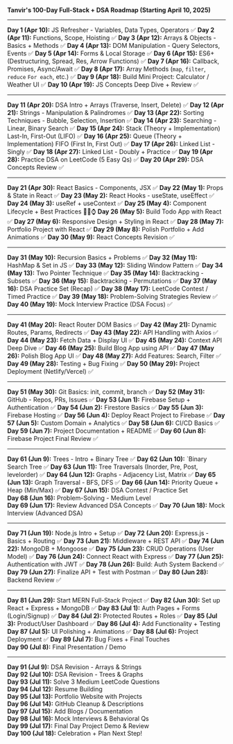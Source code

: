 **Tanvir's 100-Day Full-Stack + DSA Roadmap (Starting April 10, 2025)**

---

**Day 1 (Apr 10):** JS Refresher - Variables, Data Types, Operators  ✅
**Day 2 (Apr 11):** Functions, Scope, Hoisting ✅
**Day 3 (Apr 12):** Arrays & Objects - Basics + Methods  ✅
**Day 4 (Apr 13):** DOM Manipulation - Query Selectors, Events  ✅
**Day 5 (Apr 14):** Forms & Local Storage  ✅
**Day 6 (Apr 15):** ES6+ (Destructuring, Spread, Res, Arrow Functions)  ✅
**Day 7 (Apr 16):** Callback, Promises, Async/Await ✅
**Day 8 (Apr 17):** Array Methods (`map`, `filter`, `reduce` `For each`, etc.) ✅ 
**Day 9 (Apr 18):** Build Mini Project: Calculator / Weather UI  ✅
**Day 10 (Apr 19):** JS Concepts Deep Dive + Review ✅

---

**Day 11 (Apr 20):** DSA Intro + Arrays (Traverse, Insert, Delete)  ✅
**Day 12 (Apr 21):** Strings - Manipulation & Palindromes  ✅
**Day 13 (Apr 22):** Sorting Techniques - Bubble, Selection, Insertion ✅
**Day 14 (Apr 23):** Searching - Linear, Binary Search  ✅
**Day 15 (Apr 24):** Stack (Theory + Implementation) Last-In, First-Out (LIFO) ✅
**Day 16 (Apr 25):** Queue (Theory + Implementation)  FIFO (First In, First Out) ✅
**Day 17 (Apr 26):** Linked List - Singly ✅
**Day 18 (Apr 27):** Linked List - Doubly + Practice  ✅
**Day 19 (Apr 28):** Practice DSA on LeetCode (5 Easy Qs)  ✅
**Day 20 (Apr 29):** DSA Concepts Review  ✅

---

**Day 21 (Apr 30):** React Basics - Components, JSX  ✅
**Day 22 (May 1):** Props & State in React  ✅
**Day 23 (May 2):** React Hooks - useState, useEffect ✅ 
**Day 24 (May 3):** useRef + useContext  ✅
**Day 25 (May 4):** Component Lifecycle + Best Practices  👀⏰⌚
**Day 26 (May 5):** Build Todo App with React  ✅
**Day 27 (May 6):** Responsive Design + Styling in React ✅ 
**Day 28 (May 7):** Portfolio Project with React  ✅
**Day 29 (May 8):** Polish Portfolio + Add Animations  ✅
**Day 30 (May 9):** React Concepts Revision ✅

---
 
**Day 31 (May 10):** Recursion Basics + Problems  ✅
**Day 32 (May 11):** HashMap & Set in JS  ✅
**Day 33 (May 12):** Sliding Window Pattern  ✅
**Day 34 (May 13):** Two Pointer Technique  ✅
**Day 35 (May 14):** Backtracking - Subsets  ✅
**Day 36 (May 15):** Backtracking - Permutations  ✅
**Day 37 (May 16):** DSA Practice Set (Recap)  ✅
**Day 38 (May 17):** LeetCode Contest / Timed Practice  ✅
**Day 39 (May 18):** Problem-Solving Strategies Review ✅
**Day 40 (May 19):** Mock Interview Practice (DSA Focus) ✅

---

**Day 41 (May 20):** React Router DOM Basics  ✅
**Day 42 (May 21):** Dynamic Routes, Params, Redirects  ✅
**Day 43 (May 22):** API Handling with Axios  ✅
**Day 44 (May 23):** Fetch Data + Display UI  ✅
**Day 45 (May 24):** Context API Deep Dive  ✅
**Day 46 (May 25):** Build Blog App using API  ✅
**Day 47 (May 26):** Polish Blog App UI  ✅
**Day 48 (May 27):** Add Features: Search, Filter  ✅
**Day 49 (May 28):** Testing + Bug Fixing  ✅
**Day 50 (May 29):** Project Deployment (Netlify/Vercel) ✅

---

**Day 51 (May 30):** Git Basics: init, commit, branch  ✅
**Day 52 (May 31):** GitHub - Repos, PRs, Issues  ✅
**Day 53 (Jun 1):** Firebase Setup + Authentication  ✅
**Day 54 (Jun 2):** Firestore Basics  ✅
**Day 55 (Jun 3):** Firebase Hosting  ✅
**Day 56 (Jun 4):** Deploy React Project to Firebase  ✅
**Day 57 (Jun 5):** Custom Domain + Analytics  ✅
**Day 58 (Jun 6):** CI/CD Basics  ✅
**Day 59 (Jun 7):** Project Documentation + README  ✅
**Day 60 (Jun 8):** Firebase Project Final Review   ✅

---

**Day 61 (Jun 9):** Trees - Intro + Binary Tree  ✅
**Day 62 (Jun 10):** `Binary Search Tree  ✅
**Day 63 (Jun 11):** Tree Traversals (Inorder, Pre, Post, levelorder)  ✅
**Day 64 (Jun 12):** Graphs - Adjacency List, Matrix  ✅
**Day 65 (Jun 13):** Graph Traversal - BFS, DFS  ✅
**Day 66 (Jun 14):** Priority Queue + Heap (Min/Max) ✅ 
**Day 67 (Jun 15):** DSA Contest / Practice Set  
**Day 68 (Jun 16):** Problem-Solving - Medium Level  
**Day 69 (Jun 17):** Review Advanced DSA Concepts  ✅
**Day 70 (Jun 18):** Mock Interview (Advanced DSA)

---

**Day 71 (Jun 19):** Node.js Intro + Setup  ✅
**Day 72 (Jun 20):** Express.js - Basics + Routing ✅ 
**Day 73 (Jun 21):** Middleware + REST API  ✅
**Day 74 (Jun 22):** MongoDB + Mongoose  ✅
**Day 75 (Jun 23):** CRUD Operations (User Model)  ✅
**Day 76 (Jun 24):** Connect React with Express  ✅
**Day 77 (Jun 25):** Authentication with JWT  ✅
**Day 78 (Jun 26):** Build: Auth System Backend  ✅
**Day 79 (Jun 27):** Finalize API + Test with Postman  ✅
**Day 80 (Jun 28):** Backend Review ✅

---

**Day 81 (Jun 29):** Start MERN Full-Stack Project  ✅
**Day 82 (Jun 30):** Set up React + Express + MongoDB  ✅
**Day 83 (Jul 1):** Auth Pages + Forms (Login/Signup) ✅
**Day 84 (Jul 2):** Protected Routes + Roles  ✅
**Day 85 (Jul 3):** Product/User Dashboard  ✅
**Day 86 (Jul 4):** Add Functionality + Testing  
**Day 87 (Jul 5):** UI Polishing + Animations  ✅
**Day 88 (Jul 6):** Project Deployment  ✅
**Day 89 (Jul 7):** Bug Fixes + Final Touches  
**Day 90 (Jul 8):** Final Presentation / Demo

---

**Day 91 (Jul 9):** DSA Revision - Arrays & Strings  
**Day 92 (Jul 10):** DSA Revision - Trees & Graphs  
**Day 93 (Jul 11):** Solve 3 Medium LeetCode Questions  
**Day 94 (Jul 12):** Resume Building  
**Day 95 (Jul 13):** Portfolio Website with Projects  
**Day 96 (Jul 14):** GitHub Cleanup & Descriptions  
**Day 97 (Jul 15):** Add Blogs / Documentation  
**Day 98 (Jul 16):** Mock Interviews & Behavioral Qs  
**Day 99 (Jul 17):** Final Day Project Demo & Review  
**Day 100 (Jul 18):** Celebration + Plan Next Step!
